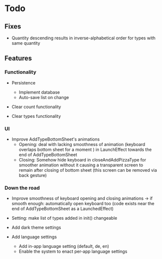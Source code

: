 # Todo

## Fixes
- Quantity descending results in inverse-alphabetical order for types with same quantity 

## Features

### Functionality
- Persistence 
  - Implement database
  - Auto-save list on change

- Clear count functionality
- Clear types functionality

### UI
- Improve AddTypeBottomSheet's animations
  - Opening: deal with lacking smoothness of animation (keyboard overlaps bottom sheet for a moment ) in LaunchEffect towards the end of AddTypeBottomSheet
  - Closing: Somehow hide keyboard in closeAndAddPizzaType for smoother animation without it causing a transparent screen to remain after closing of bottom sheet (this screen can be removed via back gesture)

### Down the road
- Improve smoothness of keyboard opening and closing animations → if smooth enough: automatically open keyboard too (code exists near the end of AddTypeBottomSheet as a LaunchedEffect)

- Setting: make list of types added in init() changeable
 
- Add dark theme settings

- Add language settings
  - Add in-app language setting (default, de, en)
  - Enable the system to enact per-app language settings